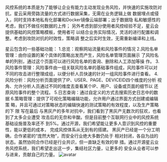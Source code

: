 
  风控系统的本质是为了能够让企业有能力主动发现业务风险，并快速的实施攻防对
抗，星云采用旁路流量的方式进行数据采集，无需在业务逻辑上做
数据埋点或侵入，同时支持本地私有化部署和Docker镜像云端部署；出于数据隐
私和敏感性的考虑，我们不做任何数据的上传；
  另外考虑到部分使用者风控经验不足，星云会提供基础的风控策略模板，使用者可
以结合业务实际情况，灵活的进行配置和调整。考虑到攻防对抗的时效性，策略调
整之后实时生效，无需重新编译和上线。

星云包含的一些基础功能：
1.总览：观察网站流量和风险事件的情况
2.风险名单管理：由你设置的某个具体的策略出发而产生，风险名单管理页面展示
了风险名单的列别，通过这个页面可以进行风险名单的查询、删除和人工添加等操
作。
3.风险事件管理：风险事件由一组关联风险名单的基础事件组成，风险事件可以对
不同的攻击进行整理成组，以便分析人员快速的针对一组风险事件进行查看。
4.风险分析：风险分析页面提供了IP、USER、PAGE、DEVICEID四个维度的分析
视角、允许分析人员通过不同的维度去查看某个IP、用户、设备或页面的细节以
还原风险事件的整个流程。
5.日志查询：通过自定义的方式去搜索历史日志中的数据
6.策略管理：提供了可视化策略编辑功能，允许用户通过界面方式创建或编辑策
略，并且可通过对策略状态的编辑快速的测试策略的有效程度，以及生产策略的下
限
写在最后
与黑灰产的多年对抗中，我们看到了黑灰产无数次的狂欢，也看到了太多企业遭受
攻击后的无奈和辛酸。但是目前整个互联网行业中的风控系统基础设施普及率还不
到5%。通过开源，我们希望能让更多人意识到风控的重要性，能以更低的成本，
完成风控体系从无到有的搭建。
黑灰产已经是一个分工明确，合作紧密的“庞然大物”，而安全行业绝大多数仍处于
相对封闭，各自为战的状态。虽然协同合作已经是行业共识，但一直缺乏有效的举
措。通过开源星云业务风控系统，我们希望走出这一步，集结社区力量，让更多的
安全从业者可以参与进来，贡献自己的力量。
![avatar](https://s2.ax1x.com/2019/03/08/kzjtZd.jpg)
